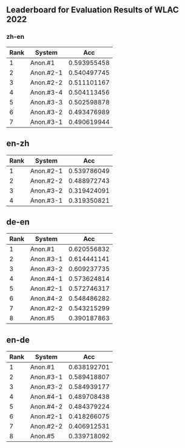 ## Leaderboard for Evaluation Results of WLAC 2022 
### zh-en
|  Rank   | System  | Acc |
|  ----  | ----  | ---- |
| 1 | Anon.#1 | 0.593955458 |
| 2 | Anon.#2-1 | 0.540497745 |
| 3 | Anon.#2-2 | 0.511101167 |
| 4 | Anon.#3-4 | 0.504113456 |
| 5 | Anon.#3-3 | 0.502598878 |
| 6 | Anon.#3-2 | 0.493476989 |
| 7 | Anon.#3-1 | 0.490619944 |

 
## en-zh
|  Rank   | System  | Acc |
|  ----  | ----  | ---- |
| 1 | Anon.#2-1 | 0.539786049 |
| 2 | Anon.#2-2 | 0.488972743 |
| 3 | Anon.#3-2 | 0.319424091 |
| 4 | Anon.#3-1 | 0.319350821 |


## de-en
|  Rank   | System  | Acc |
|  ----  | ----  | ---- |
| 1 | Anon.#1 | 0.620556832 |
| 2 | Anon.#3-1 | 0.614441141 |
| 3 | Anon.#3-2 | 0.609237735 |
| 4 | Anon.#4-1 | 0.573624814 |
| 5 | Anon.#2-1 | 0.572746317 |
| 6 | Anon.#4-2 | 0.548486282 |
| 7 | Anon.#2-2 | 0.543215299 |
| 8 | Anon.#5 | 0.390187863 |


## en-de
|  Rank   | System  | Acc |
|  ----  | ----  | ---- |
| 1 | Anon.#1 | 0.638192701 |
| 2 | Anon.#3-1 | 0.589418807 |
| 3 | Anon.#3-2 | 0.584939177 |
| 4 | Anon.#4-1 | 0.489708438 |
| 5 | Anon.#4-2 | 0.484379224 |
| 6 | Anon.#2-1 | 0.418266075 |
| 7 | Anon.#2-2 | 0.406912531 |
| 8 | Anon.#5 | 0.339718092 |